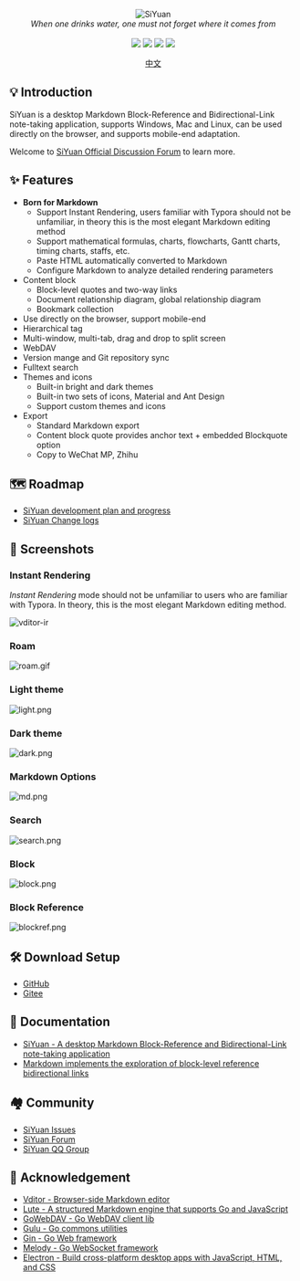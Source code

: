 <p align="center">
<img alt="SiYuan" src="https://b3log.org/images/brand/siyuan-128.png">
<br>
<em>When one drinks water, one must not forget where it comes from</em>
<br><br>
<a title="Releases" target="_blank" href="https://github.com/siyuan-note/siyuan/releases"><img src="https://img.shields.io/github/release/siyuan-note/siyuan.svg?style=flat-square&color=FF9900"></a>
<a title="Release Date" target="_blank" href="https://github.com/siyuan-note/siyuan/releases"><img src="https://img.shields.io/github/release-date/siyuan-note/siyuan.svg?style=flat-square&color=99CCFF"></a>
<a title="Downloads" target="_blank" href="https://github.com/siyuan-note/siyuan/releases"><img src="https://img.shields.io/github/downloads/siyuan-note/siyuan/total.svg?style=flat-square&color=blueviolet"></a>
<a title="Hits" target="_blank" href="https://github.com/siyuan-note/siyuan"><img src="https://hits.b3log.org/siyuan-note/siyuan.svg"></a>
</p>

<p align="center">
<a href="https://github.com/siyuan-note/siyuan/blob/master/README.md">中文</a>
</p>

## 💡 Introduction

SiYuan is a desktop Markdown Block-Reference and Bidirectional-Link note-taking application, supports Windows, Mac and Linux, can be used directly on the browser, and supports mobile-end adaptation.

Welcome to [SiYuan Official Discussion Forum](https://ld246.com/tag/siyuan) to learn more.

## ✨  Features

* **Born for Markdown**
  * Support Instant Rendering, users familiar with Typora should not be unfamiliar, in theory this is the most elegant Markdown editing method
  * Support mathematical formulas, charts, flowcharts, Gantt charts, timing charts, staffs, etc.
  * Paste HTML automatically converted to Markdown
  * Configure Markdown to analyze detailed rendering parameters
* Content block
   * Block-level quotes and two-way links
   * Document relationship diagram, global relationship diagram
   * Bookmark collection
* Use directly on the browser, support mobile-end
* Hierarchical tag
* Multi-window, multi-tab, drag and drop to split screen
* WebDAV
* Version mange and Git repository sync
* Fulltext search
* Themes and icons
   * Built-in bright and dark themes
   * Built-in two sets of icons, Material and Ant Design
   * Support custom themes and icons
* Export
   * Standard Markdown export
   * Content block quote provides anchor text + embedded Blockquote option
   * Copy to WeChat MP, Zhihu

## 🗺️ Roadmap

* [SiYuan development plan and progress](https://github.com/siyuan-note/siyuan/projects/1)
* [SiYuan Change logs](https://github.com/siyuan-note/siyuan/blob/master/CHANGE_LOGS.md)

## 📸 Screenshots

### Instant Rendering

*Instant Rendering* mode should not be unfamiliar to users who are familiar with Typora. In theory, this is the most elegant Markdown editing method.

![vditor-ir](https://b3logfile.com/file/2020/07/ir-67cd956c.gif)

### Roam

![roam.gif](https://b3logfile.com/file/2020/09/roam-2d991169.gif)

### Light theme

![light.png](https://b3logfile.com/file/2020/09/light-457b7791.png)

### Dark theme

![dark.png](https://b3logfile.com/file/2020/09/dark-1a33cf13.png)

### Markdown Options

![md.png](https://b3logfile.com/file/2020/09/md-cfd1e429.png)

### Search

![search.png](https://b3logfile.com/file/2020/09/search-8bab7453.png)

### Block

![block.png](https://b3logfile.com/file/2020/09/block-cdbc5038.png)

### Block Reference

![blockref.png](https://b3logfile.com/file/2020/09/blockref-975b32e4.png)

## 🛠️ Download Setup

* [GitHub](https://github.com/siyuan-note/siyuan/releases)
* [Gitee](https://gitee.com/siyuan-note/siyuan/releases)

## 📜 Documentation

* [SiYuan - A desktop Markdown Block-Reference and Bidirectional-Link note-taking application](https://ld246.com/article/1598872180233)
* [Markdown implements the exploration of block-level reference bidirectional links](https://ld246.com/article/1597226949061)

## 🏘️ Community

* [SiYuan Issues](https://github.com/siyuan-note/siyuan/issues)
* [SiYuan Forum](https://ld246.com/tag/siyuan)
* [SiYuan QQ Group](https://jq.qq.com/?_wv=1027&k=brIyNm7y)

## 🙏 Acknowledgement

* [Vditor - Browser-side Markdown editor](https://github.com/Vanessa219/vditor)
* [Lute - A structured Markdown engine that supports Go and JavaScript](https://github.com/88250/lute)
* [GoWebDAV - Go WebDAV client lib](https://github.com/88250/gowebdav)
* [Gulu - Go commons utilities](https://github.com/88250/gulu)
* [Gin - Go Web framework](https://github.com/gin-gonic/gin)
* [Melody - Go WebSocket framework](https://github.com/olahol/melody)
* [Electron - Build cross-platform desktop apps with JavaScript, HTML, and CSS](https://github.com/electron/electron)
